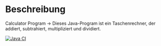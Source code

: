 # Beschreibung
Calculator Program ->
Dieses Java-Program ist ein Taschenrechner, der addiert, subtrahiert, multipliziert und dividiert.

[![Java CI](https://github.com/amandaisufi/CI/actions/workflows/ci.yml/badge.svg)](https://github.com/amandaisufi/CI/actions/workflows/ci.yml)

